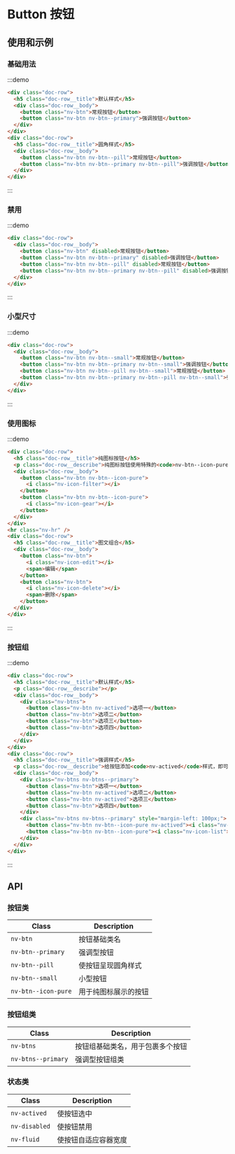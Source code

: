 # Button 按钮

## 使用和示例

### 基础用法
:::demo
```html
<div class="doc-row">
  <h5 class="doc-row__title">默认样式</h5>
  <div class="doc-row__body">
    <button class="nv-btn">常规按钮</button>
    <button class="nv-btn nv-btn--primary">强调按钮</button>
  </div>
</div>
<div class="doc-row">
  <h5 class="doc-row__title">圆角样式</h5>
  <div class="doc-row__body">
    <button class="nv-btn nv-btn--pill">常规按钮</button>
    <button class="nv-btn nv-btn--primary nv-btn--pill">强调按钮</button>
  </div>
</div>
```
:::

### 禁用
:::demo
```html
<div class="doc-row">
  <div class="doc-row__body">
    <button class="nv-btn" disabled>常规按钮</button>
    <button class="nv-btn nv-btn--primary" disabled>强调按钮</button>
    <button class="nv-btn nv-btn--pill" disabled>常规按钮</button>
    <button class="nv-btn nv-btn--primary nv-btn--pill" disabled>强调按钮</button>
  </div>
</div>
```
:::

### 小型尺寸
:::demo
```html
<div class="doc-row">
  <div class="doc-row__body">
    <button class="nv-btn nv-btn--small">常规按钮</button>
    <button class="nv-btn nv-btn--primary nv-btn--small">强调按钮</button>
    <button class="nv-btn nv-btn--pill nv-btn--small">常规按钮</button>
    <button class="nv-btn nv-btn--primary nv-btn--pill nv-btn--small">强调按钮</button>
  </div>
</div>
```
:::

### 使用图标
:::demo
```html
<div class="doc-row">
  <h5 class="doc-row__title">纯图标按钮</h5>
  <p class="doc-row__describe">纯图标按钮使用特殊的<code>nv-btn--icon-pure</code>类，在表现上比正常图标更接近与正方形(左右内边距较少)</p>
  <div class="doc-row__body">
    <button class="nv-btn nv-btn--icon-pure">
      <i class="nv-icon-filter"></i>
    </button>
    <button class="nv-btn nv-btn--icon-pure">
      <i class="nv-icon-gear"></i>
    </button>
  </div>
</div>
<hr class="nv-hr" />
<div class="doc-row">
  <h5 class="doc-row__title">图文组合</h5>
  <div class="doc-row__body">
    <button class="nv-btn">
      <i class="nv-icon-edit"></i>
      <span>编辑</span>
    </button>
    <button class="nv-btn">
      <i class="nv-icon-delete"></i>
      <span>删除</span>
    </button>
  </div>
</div>
```
:::

### 按钮组
:::demo
```html
<div class="doc-row">
  <h5 class="doc-row__title">默认样式</h5>
  <p class="doc-row__describe"></p>
  <div class="doc-row__body">
    <div class="nv-btns">
      <button class="nv-btn nv-actived">选项一</button>
      <button class="nv-btn">选项二</button>
      <button class="nv-btn">选项三</button>
      <button class="nv-btn">选项四</button>
    </div>  
  </div>
</div>
<div class="doc-row">
  <h5 class="doc-row__title">强调样式</h5>
  <p class="doc-row__describe">给按钮添加<code>nv-actived</code>样式，即可选中</p>
  <div class="doc-row__body">
    <div class="nv-btns nv-btns--primary">
      <button class="nv-btn">选项一</button>
      <button class="nv-btn nv-actived">选项二</button>
      <button class="nv-btn nv-actived">选项三</button>
      <button class="nv-btn">选项四</button>
    </div>
    <div class="nv-btns nv-btns--primary" style="margin-left: 100px;">
      <button class="nv-btn nv-btn--icon-pure nv-actived"><i class="nv-icon-menu"></i></button>
      <button class="nv-btn nv-btn--icon-pure"><i class="nv-icon-list"></i></button>
    </div>    
  </div>
</div> 
```
:::


## API

### 按钮类

| Class  |  Description  |
|---|---|
| `nv-btn`  | 按钮基础类名  |
| `nv-btn--primary`  | 强调型按钮  | 
| `nv-btn--pill`  | 使按钮呈现圆角样式  | 
| `nv-btn--small`  | 小型按钮  | 
| `nv-btn--icon-pure`  | 用于纯图标展示的按钮  | 

### 按钮组类

| Class  |  Description  |
|---|---|
| `nv-btns`  | 按钮组基础类名，用于包裹多个按钮  |
| `nv-btns--primary`  | 强调型按钮组类  | 


### 状态类

| Class  |  Description  |
|---|---|
| `nv-actived`  | 使按钮选中  |
| `nv-disabled`  | 使按钮禁用  | 
| `nv-fluid`  | 使按钮自适应容器宽度  | 
